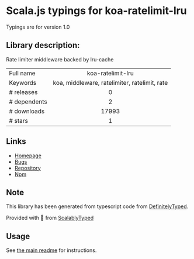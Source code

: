 
# Scala.js typings for koa-ratelimit-lru

Typings are for version 1.0

## Library description:
Rate limiter middleware backed by lru-cache

|                    |                 |
| ------------------ | :-------------: |
| Full name          | koa-ratelimit-lru |
| Keywords           | koa, middleware, ratelimiter, ratelimit, rate |
| # releases         | 0 |
| # dependents       | 2 |
| # downloads        | 17993 |
| # stars            | 1 |

## Links
- [Homepage](https://github.com/Dreamacro/koa-ratelimit-lru#readme)
- [Bugs](https://github.com/Dreamacro/koa-ratelimit-lru/issues)
- [Repository](https://github.com/Dreamacro/koa-ratelimit-lru)
- [Npm](https://www.npmjs.com/package/koa-ratelimit-lru)
    


## Note
This library has been generated from typescript code from [DefinitelyTyped](https://definitelytyped.org).

Provided with :purple_heart: from [ScalablyTyped](https://github.com/oyvindberg/ScalablyTyped)

## Usage
See [the main readme](../../readme.md) for instructions.


